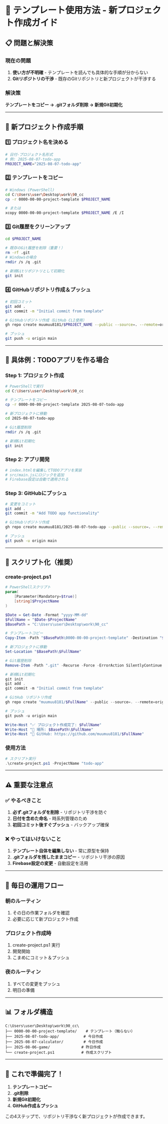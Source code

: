 # 🚀 テンプレート使用方法 - 新プロジェクト作成ガイド

## 📋 問題と解決策

### 現在の問題
1. **使い方が不明確** - テンプレートを読んでも具体的な手順が分からない
2. **Gitリポジトリの干渉** - 既存のGitリポジトリと新プロジェクトが干渉する

### 解決策
**テンプレートをコピー → .gitフォルダ削除 → 新規Git初期化**

---

## 🎯 新プロジェクト作成手順

### 1️⃣ プロジェクト名を決める
```bash
# 日付-プロジェクト名形式
# 例: 2025-08-07-todo-app
PROJECT_NAME="2025-08-07-todo-app"
```

### 2️⃣ テンプレートをコピー
```bash
# Windows (PowerShell)
cd C:\Users\user\Desktop\work\90_cc
cp -r 0000-00-00-project-template $PROJECT_NAME

# または
xcopy 0000-00-00-project-template $PROJECT_NAME /E /I
```

### 3️⃣ Git履歴をクリーンアップ
```bash
cd $PROJECT_NAME

# 既存のGit履歴を削除（重要！）
rm -rf .git
# Windowsの場合
rmdir /s /q .git

# 新規Gitリポジトリとして初期化
git init
```

### 4️⃣ GitHubリポジトリ作成＆プッシュ
```bash
# 初回コミット
git add .
git commit -m "Initial commit from template"

# GitHubリポジトリ作成（GitHub CLI使用）
gh repo create muumuu8181/$PROJECT_NAME --public --source=. --remote=origin

# プッシュ
git push -u origin main
```

---

## 📝 具体例：TODOアプリを作る場合

### Step 1: プロジェクト作成
```bash
# PowerShellで実行
cd C:\Users\user\Desktop\work\90_cc

# テンプレートをコピー
cp -r 0000-00-00-project-template 2025-08-07-todo-app

# 新プロジェクトに移動
cd 2025-08-07-todo-app

# Git履歴削除
rmdir /s /q .git

# 新規Git初期化
git init
```

### Step 2: アプリ開発
```bash
# index.htmlを編集してTODOアプリを実装
# src/main.jsにロジックを追加
# Firebase設定は自動で適用される
```

### Step 3: GitHubにプッシュ
```bash
# 変更をコミット
git add .
git commit -m "Add TODO app functionality"

# GitHubリポジトリ作成
gh repo create muumuu8181/2025-08-07-todo-app --public --source=. --remote=origin

# プッシュ
git push -u origin main
```

---

## 🔧 スクリプト化（推奨）

### create-project.ps1
```powershell
# PowerShellスクリプト
param(
    [Parameter(Mandatory=$true)]
    [string]$ProjectName
)

$Date = Get-Date -Format "yyyy-MM-dd"
$FullName = "$Date-$ProjectName"
$BasePath = "C:\Users\user\Desktop\work\90_cc"

# テンプレートコピー
Copy-Item -Path "$BasePath\0000-00-00-project-template" -Destination "$BasePath\$FullName" -Recurse

# 新プロジェクトに移動
Set-Location "$BasePath\$FullName"

# Git履歴削除
Remove-Item -Path ".git" -Recurse -Force -ErrorAction SilentlyContinue

# 新規Git初期化
git init
git add .
git commit -m "Initial commit from template"

# GitHub リポジトリ作成
gh repo create "muumuu8181/$FullName" --public --source=. --remote=origin

# プッシュ
git push -u origin main

Write-Host "✅ プロジェクト作成完了: $FullName"
Write-Host "📍 場所: $BasePath\$FullName"
Write-Host "🔗 GitHub: https://github.com/muumuu8181/$FullName"
```

### 使用方法
```powershell
# スクリプト実行
.\create-project.ps1 -ProjectName "todo-app"
```

---

## ⚠️ 重要な注意点

### ✅ やるべきこと
1. **必ず.gitフォルダを削除** - リポジトリ干渉を防ぐ
2. **日付を含めた命名** - 時系列管理のため
3. **初回コミット後すぐプッシュ** - バックアップ確保

### ❌ やってはいけないこと
1. **テンプレート自体を編集しない** - 常に原型を保持
2. **.gitフォルダを残したままコピー** - リポジトリ干渉の原因
3. **Firebase設定の変更** - 自動設定を活用

---

## 🎯 毎日の運用フロー

### 朝のルーティン
1. その日の作業フォルダを確認
2. 必要に応じて新プロジェクト作成

### プロジェクト作成時
1. create-project.ps1 実行
2. 開発開始
3. こまめにコミット＆プッシュ

### 夜のルーティン
1. すべての変更をプッシュ
2. 明日の準備

---

## 📊 フォルダ構造

```
C:\Users\user\Desktop\work\90_cc\
├── 0000-00-00-project-template/    # テンプレート（触らない）
├── 2025-08-07-todo-app/           # 今日作成
├── 2025-08-07-calculator/         # 今日作成
├── 2025-08-06-game/              # 昨日作成
└── create-project.ps1            # 作成スクリプト
```

---

## 🚀 これで準備完了！

1. **テンプレートコピー**
2. **.git削除**
3. **新規Git初期化**
4. **GitHub作成＆プッシュ**

この4ステップで、リポジトリ干渉なく新プロジェクトが作成できます。